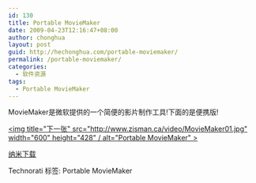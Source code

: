 ```yaml
---
id: 130
title: Portable MovieMaker
date: 2009-04-23T12:16:47+08:00
author: chonghua
layout: post
guid: http://hechonghua.com/portable-moviemaker/
permalink: /portable-moviemaker/
categories:
  - 软件资源
tags:
  - Portable MovieMaker
---
```

MovieMaker是微软提供的一个简便的影片制作工具!下面的是便携版!

<!--more-->

[<img title="下一张" src="http://www.zisman.ca/video/MovieMaker01.jpg" width="600" height="428" / alt="Portable MovieMaker" >](http://images.google.cn/) 

<a href="http://www.namipan.com/d/Portable_Movie_Maker.zip/bb7d2b8e74ace81e9c02cd2bbc894b5362a65e904ea24800" target="_blank">纳米下载</a>

<div style="padding-bottom: 0px; margin: 0px; padding-left: 0px; padding-right: 0px; display: inline; float: none; padding-top: 0px" id="scid:0767317B-992E-4b12-91E0-4F059A8CECA8:d17cc9f1-ad3a-4b5c-a583-fd3a4f4761ce" class="wlWriterEditableSmartContent">
  Technorati 标签: Portable MovieMaker
</div>